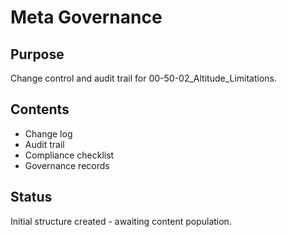 # Meta Governance

## Purpose
Change control and audit trail for 00-50-02_Altitude_Limitations.

## Contents
- Change log
- Audit trail
- Compliance checklist
- Governance records

## Status
Initial structure created - awaiting content population.

